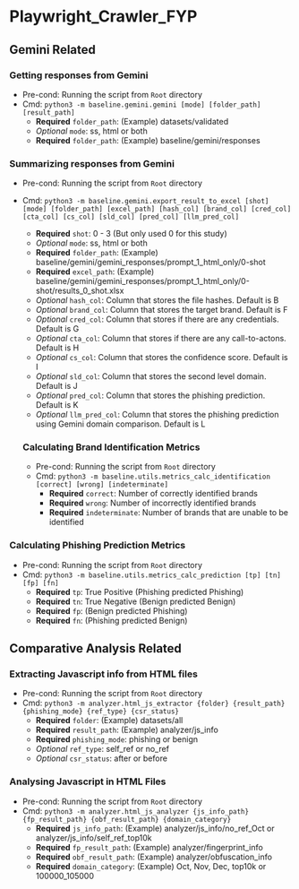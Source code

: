 # Playwright_Crawler_FYP

## Gemini Related
### Getting responses from Gemini 
* Pre-cond: Running the script from `Root` directory
* Cmd: `python3 -m baseline.gemini.gemini [mode] [folder_path] [result_path]`
  * **Required** `folder_path`: (Example) datasets/validated 
  * *Optional* `mode`: ss, html or both
  * **Required** `folder_path`: (Example) baseline/gemini/responses


### Summarizing responses from Gemini
* Pre-cond: Running the script from `Root` directory
* Cmd: `python3 -m baseline.gemini.export_result_to_excel [shot] [mode] [folder_path] [excel_path] [hash_col] [brand_col] [cred_col] [cta_col] [cs_col] [sld_col] [pred_col] [llm_pred_col]`
  * **Required** `shot`: 0 - 3 (But only used 0 for this study)
  * *Optional* `mode`: ss, html or both
  * **Required** `folder_path`: (Example) baseline/gemini/gemini_responses/prompt_1_html_only/0-shot
  * **Required** `excel_path`: (Example) baseline/gemini/gemini_responses/prompt_1_html_only/0-shot/results_0_shot.xlsx
  * *Optional* `hash_col`: Column that stores the file hashes. Default is B
  * *Optional* `brand_col`: Column that stores the target brand. Default is F
  * *Optional* `cred_col`: Column that stores if there are any credentials. Default is G
  * *Optional* `cta_col`: Column that stores if there are any call-to-actons. Default is H
  * *Optional* `cs_col`: Column that stores the confidence score. Default is I
  * *Optional* `sld_col`: Column that stores the second level domain. Default is J
  * *Optional* `pred_col`: Column that stores the phishing prediction. Default is K
  * *Optional* `llm_pred_col`: Column that stores the phishing prediction using Gemini domain comparison. Default is L


  ### Calculating Brand Identification Metrics
  * Pre-cond: Running the script from `Root` directory
  * Cmd: `python3 -m baseline.utils.metrics_calc_identification [correct] [wrong] [indeterminate]`
    * **Required** `correct`: Number of correctly identified brands
    * **Required** `wrong`: Number of incorrectly identified brands
    * **Required** `indeterminate`: Number of brands that are unable to be identified


 ### Calculating Phishing Prediction Metrics
  * Pre-cond: Running the script from `Root` directory
  * Cmd: `python3 -m baseline.utils.metrics_calc_prediction [tp] [tn] [fp] [fn]`
    * **Required** `tp`: True Positive (Phishing predicted Phishing)
    * **Required** `tn`: True Negative (Benign predicted Benign)
    * **Required** `fp`: (Benign predicted Phishing)
    * **Required** `fn`: (Phishing predicted Benign)



## Comparative Analysis Related
### Extracting Javascript info from HTML files
  * Pre-cond: Running the script from `Root` directory
  * Cmd: `python3 -m analyzer.html_js_extractor {folder} {result_path} {phishing_mode} {ref_type} {csr_status}` 
    * **Required** `folder`: (Example) datasets/all
    * **Required** `result_path`: (Example) analyzer/js_info
    * **Required** `phishing_mode`: phishing or benign
    * *Optional* `ref_type`: self_ref or no_ref
    * *Optional* `csr_status`: after or before


### Analysing Javascript in HTML Files
  * Pre-cond: Running the script from `Root` directory
  * Cmd: `python3 -m analyzer.html_js_analyzer {js_info_path} {fp_result_path} {obf_result_path} {domain_category}`
    * **Required** `js_info_path`: (Example) analyzer/js_info/no_ref_Oct or analyzer/js_info/self_ref_top10k
    * **Required** `fp_result_path`: (Example) analyzer/fingerprint_info
    * **Required** `obf_result_path`: (Example) analyzer/obfuscation_info
    * **Required** `domain_category`: (Example) Oct, Nov, Dec, top10k or 100000_105000
  
